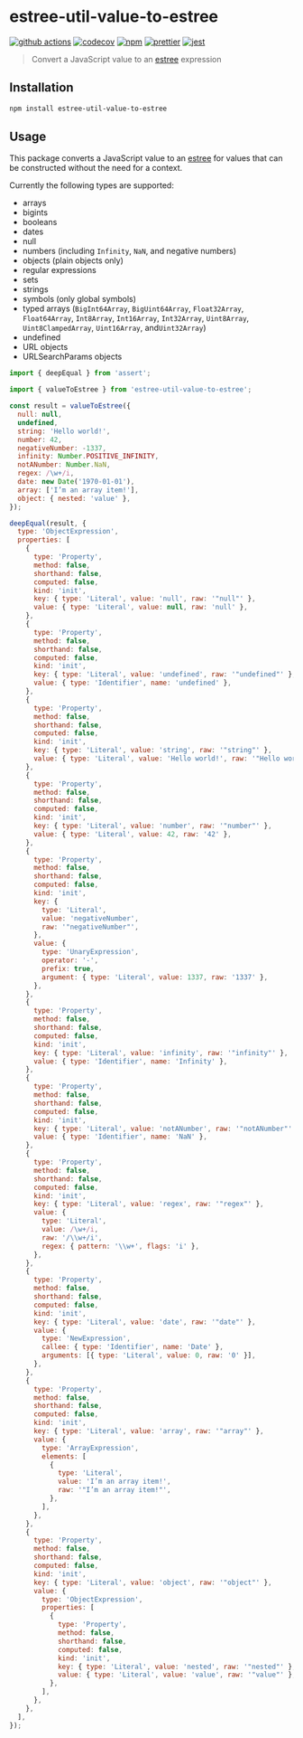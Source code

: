 # estree-util-value-to-estree

[![github actions][github actions badge]][github actions] [![codecov][codecov badge]][codecov]
[![npm][npm badge]][npm] [![prettier][prettier badge]][prettier] [![jest][jest badge]][jest]

> Convert a JavaScript value to an [estree][] expression

## Installation

```sh
npm install estree-util-value-to-estree
```

## Usage

This package converts a JavaScript value to an [estree][] for values that can be constructed without
the need for a context.

Currently the following types are supported:

- arrays
- bigints
- booleans
- dates
- null
- numbers (including `Infinity`, `NaN`, and negative numbers)
- objects (plain objects only)
- regular expressions
- sets
- strings
- symbols (only global symbols)
- typed arrays (`BigInt64Array`, `BigUint64Array`, `Float32Array`, `Float64Array`, `Int8Array`,
  `Int16Array`, `Int32Array`, `Uint8Array`, `Uint8ClampedArray`, `Uint16Array`, and`Uint32Array`)
- undefined
- URL objects
- URLSearchParams objects

```js
import { deepEqual } from 'assert';

import { valueToEstree } from 'estree-util-value-to-estree';

const result = valueToEstree({
  null: null,
  undefined,
  string: 'Hello world!',
  number: 42,
  negativeNumber: -1337,
  infinity: Number.POSITIVE_INFINITY,
  notANumber: Number.NaN,
  regex: /\w+/i,
  date: new Date('1970-01-01'),
  array: ['I’m an array item!'],
  object: { nested: 'value' },
});

deepEqual(result, {
  type: 'ObjectExpression',
  properties: [
    {
      type: 'Property',
      method: false,
      shorthand: false,
      computed: false,
      kind: 'init',
      key: { type: 'Literal', value: 'null', raw: '"null"' },
      value: { type: 'Literal', value: null, raw: 'null' },
    },
    {
      type: 'Property',
      method: false,
      shorthand: false,
      computed: false,
      kind: 'init',
      key: { type: 'Literal', value: 'undefined', raw: '"undefined"' },
      value: { type: 'Identifier', name: 'undefined' },
    },
    {
      type: 'Property',
      method: false,
      shorthand: false,
      computed: false,
      kind: 'init',
      key: { type: 'Literal', value: 'string', raw: '"string"' },
      value: { type: 'Literal', value: 'Hello world!', raw: '"Hello world!"' },
    },
    {
      type: 'Property',
      method: false,
      shorthand: false,
      computed: false,
      kind: 'init',
      key: { type: 'Literal', value: 'number', raw: '"number"' },
      value: { type: 'Literal', value: 42, raw: '42' },
    },
    {
      type: 'Property',
      method: false,
      shorthand: false,
      computed: false,
      kind: 'init',
      key: {
        type: 'Literal',
        value: 'negativeNumber',
        raw: '"negativeNumber"',
      },
      value: {
        type: 'UnaryExpression',
        operator: '-',
        prefix: true,
        argument: { type: 'Literal', value: 1337, raw: '1337' },
      },
    },
    {
      type: 'Property',
      method: false,
      shorthand: false,
      computed: false,
      kind: 'init',
      key: { type: 'Literal', value: 'infinity', raw: '"infinity"' },
      value: { type: 'Identifier', name: 'Infinity' },
    },
    {
      type: 'Property',
      method: false,
      shorthand: false,
      computed: false,
      kind: 'init',
      key: { type: 'Literal', value: 'notANumber', raw: '"notANumber"' },
      value: { type: 'Identifier', name: 'NaN' },
    },
    {
      type: 'Property',
      method: false,
      shorthand: false,
      computed: false,
      kind: 'init',
      key: { type: 'Literal', value: 'regex', raw: '"regex"' },
      value: {
        type: 'Literal',
        value: /\w+/i,
        raw: '/\\w+/i',
        regex: { pattern: '\\w+', flags: 'i' },
      },
    },
    {
      type: 'Property',
      method: false,
      shorthand: false,
      computed: false,
      kind: 'init',
      key: { type: 'Literal', value: 'date', raw: '"date"' },
      value: {
        type: 'NewExpression',
        callee: { type: 'Identifier', name: 'Date' },
        arguments: [{ type: 'Literal', value: 0, raw: '0' }],
      },
    },
    {
      type: 'Property',
      method: false,
      shorthand: false,
      computed: false,
      kind: 'init',
      key: { type: 'Literal', value: 'array', raw: '"array"' },
      value: {
        type: 'ArrayExpression',
        elements: [
          {
            type: 'Literal',
            value: 'I’m an array item!',
            raw: '"I’m an array item!"',
          },
        ],
      },
    },
    {
      type: 'Property',
      method: false,
      shorthand: false,
      computed: false,
      kind: 'init',
      key: { type: 'Literal', value: 'object', raw: '"object"' },
      value: {
        type: 'ObjectExpression',
        properties: [
          {
            type: 'Property',
            method: false,
            shorthand: false,
            computed: false,
            kind: 'init',
            key: { type: 'Literal', value: 'nested', raw: '"nested"' },
            value: { type: 'Literal', value: 'value', raw: '"value"' },
          },
        ],
      },
    },
  ],
});
```

[codecov badge]:
  https://codecov.io/gh/remcohaszing/estree-util-value-to-estree/branch/master/graph/badge.svg
[codecov]: https://codecov.io/gh/remcohaszing/estree-util-value-to-estree
[estree]: https://github.com/estree/estree
[github actions badge]:
  https://github.com/remcohaszing/estree-util-value-to-estree/actions/workflows/ci.yml/badge.svg
[github actions]:
  https://github.com/remcohaszing/estree-util-value-to-estree/actions/workflows/ci.yml
[jest badge]: https://jestjs.io/img/jest-badge.svg
[jest]: https://jestjs.io
[npm badge]: https://img.shields.io/npm/v/estree-util-value-to-estree
[npm]: https://www.npmjs.com/package/estree-util-value-to-estree
[prettier badge]: https://img.shields.io/badge/code_style-prettier-ff69b4.svg
[prettier]: https://prettier.io
